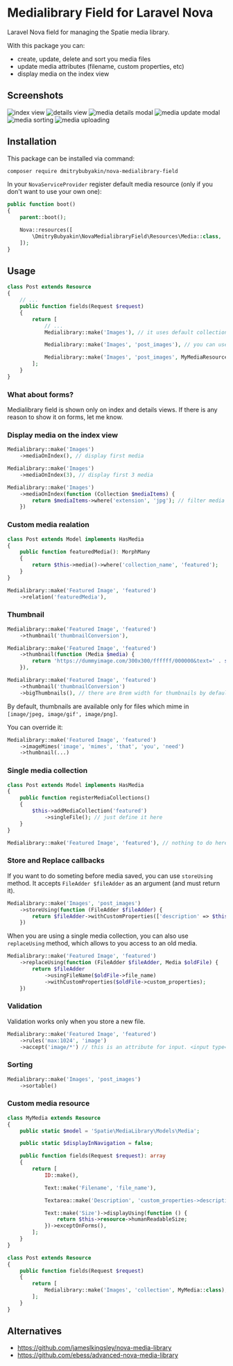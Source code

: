 # Medialibrary Field for Laravel Nova

Laravel Nova field for managing the Spatie media library.

With this package you can:

 - create, update, delete and sort you media files
 - update media attributes (filename, custom properties, etc)
 - display media on the index view

## Screenshots

![index view](https://raw.githubusercontent.com/dmitrybubyakin/nova-medialibrary-field/master/docs/index.png)
![details view](https://raw.githubusercontent.com/dmitrybubyakin/nova-medialibrary-field/master/docs/details.png)
![media details modal](https://raw.githubusercontent.com/dmitrybubyakin/nova-medialibrary-field/master/docs/media-details.png)
![media update modal](https://raw.githubusercontent.com/dmitrybubyakin/nova-medialibrary-field/master/docs/media-update.png)
![media sorting](https://raw.githubusercontent.com/dmitrybubyakin/nova-medialibrary-field/master/docs/media-sorting.gif)
![media uploading](https://raw.githubusercontent.com/dmitrybubyakin/nova-medialibrary-field/master/docs/media-uploading.gif)

## Installation

This package can be installed via command:

```bash
composer require dmitrybubyakin/nova-medialibrary-field
```

In your `NovaServiceProvider` register default media resource (only if you don't want to use your own one):

```php
public function boot()
{
    parent::boot();

    Nova::resources([
        \DmitryBubyakin\NovaMedialibraryField\Resources\Media::class,
    ]);
}
```

## Usage

```php
class Post extends Resource
{
    // ...
    public function fields(Request $request)
    {
        return [
            // ...
            Medialibrary::make('Images'), // it uses default collection

            Medialibrary::make('Images', 'post_images'), // you can use collection which you want

            Medialibrary::make('Images', 'post_images', MyMediaResource::class), // you can use own Media resource
        ];
    }
}
```

### What about forms?

Medialibrary field is shown only on index and details views. If there is any reason to show it on forms, let me know.

### Display media on the index view

```php
Medialibrary::make('Images')
    ->mediaOnIndex(), // display first media

Medialibrary::make('Images')
    ->mediaOnIndex(3), // display first 3 media

Medialibrary::make('Images')
    ->mediaOnIndex(function (Collection $mediaItems) {
        return $mediaItems->where('extension', 'jpg'); // filter media
    })
```

### Custom media realation

```php
class Post extends Model implements HasMedia
{
    public function featuredMedia(): MorphMany
    {
        return $this->media()->where('collection_name', 'featured');
    }
}

Medialibrary::make('Featured Image', 'featured')
    ->relation('featuredMedia'),
```

### Thumbnail

```php
Medialibrary::make('Featured Image', 'featured')
    ->thumbnail('thumbnailConversion'),

Medialibrary::make('Featured Image', 'featured')
    ->thumbnail(function (Media $media) {
        return 'https://dummyimage.com/300x300/ffffff/000000&text=' . strtoupper($media->extension);
    }),

Medialibrary::make('Featured Image', 'featured')
    ->thumbnail('thumbnailConversion')
    ->bigThumbnails(), // there are 8rem width for thumbnails by default. bigThumbnails makes them 2x larger
```

By default, thumbnails are available only for files which mime in `[image/jpeg, image/gif', image/png]`.

You can override it:

```php
Medialibrary::make('Featured Image', 'featured')
    ->imageMimes('image', 'mimes', 'that', 'you', 'need')
    ->thumbnail(...)
```

### Single media collection

```php
class Post extends Model implements HasMedia
{
    public function registerMediaCollections()
    {
        $this->addMediaCollection('featured')
            ->singleFile(); // just define it here
    }
}

Medialibrary::make('Featured Image', 'featured'), // nothing to do here
```

### Store and Replace callbacks

If you want to do someting before media saved, you can use `storeUsing` method. It accepts `FileAdder $fileAdder` as an argument (and must return it).

```php
Medialibrary::make('Images', 'post_images')
    ->storeUsing(function (FileAdder $fileAdder) {
        return $fileAdder->withCustomProperties(['description' => $this->resource->title]);
    })
```

When you are using a single media collection, you can also use `replaceUsing` method, which allows to you access to an old media.

```php
Medialibrary::make('Featured Image', 'featured')
    ->replaceUsing(function (FileAdder $fileAdder, Media $oldFile) {
        return $fileAdder
            ->usingFileName($oldFile->file_name)
            ->withCustomProperties($oldFile->custom_properties);
    })
```

### Validation

Validation works only when you store a new file.

```php
Medialibrary::make('Featured Image', 'featured')
    ->rules('max:1024', 'image')
    ->accept('image/*') // this is an attribute for input. <input type="file" accept="image/*">
```

### Sorting

```php
Medialibrary::make('Images', 'post_images')
    ->sortable()
```

### Custom media resource

```php
class MyMedia extends Resource
{
    public static $model = 'Spatie\MediaLibrary\Models\Media';

    public static $displayInNavigation = false;

    public function fields(Request $request): array
    {
        return [
            ID::make(),

            Text::make('Filename', 'file_name'),

            Textarea::make('Description', 'custom_properties->description')->alwaysShow(),

            Text::make('Size')->displayUsing(function () {
                return $this->resource->humanReadableSize;
            })->exceptOnForms(),
        ];
    }
}

class Post extends Resource
{
    public function fields(Request $request)
    {
        return [
            Medialibrary::make('Images', 'collection', MyMedia::class),
        ];
    }
}
```

## Alternatives

 - https://github.com/jameslkingsley/nova-media-library
 - https://github.com/ebess/advanced-nova-media-library
